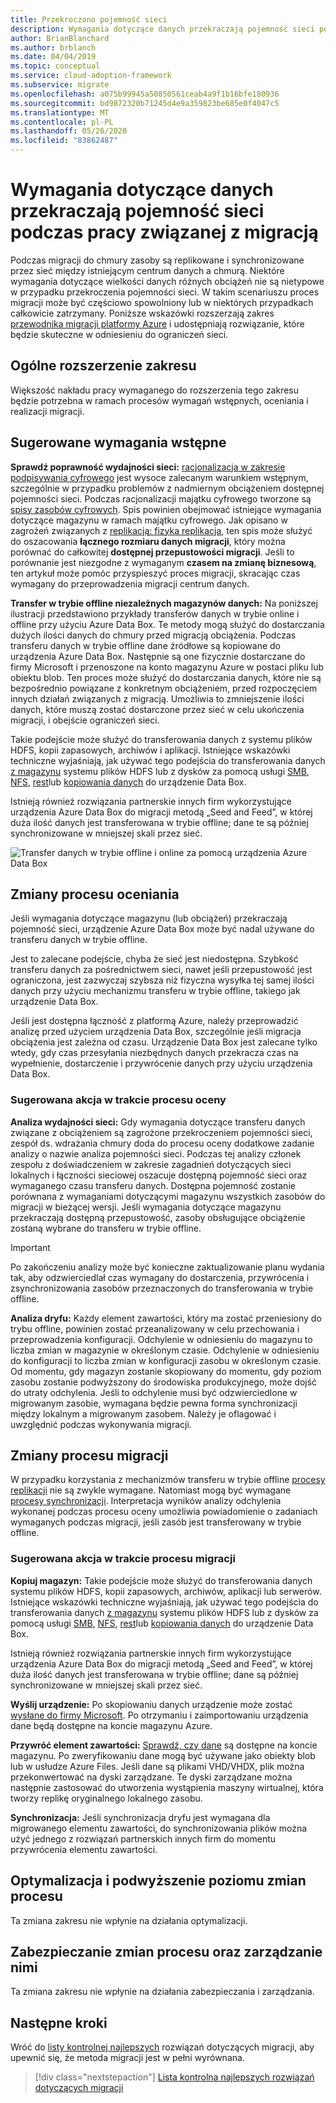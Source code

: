 ```yaml
---
title: Przekroczono pojemność sieci
description: Wymagania dotyczące danych przekraczają pojemność sieci podczas prac nad migracją.
author: BrianBlanchard
ms.author: brblanch
ms.date: 04/04/2019
ms.topic: conceptual
ms.service: cloud-adoption-framework
ms.subservice: migrate
ms.openlocfilehash: a075b99945a50850561ceab4a9f1b16bfe180936
ms.sourcegitcommit: bd9872320b71245d4e9a359823be685e0f4047c5
ms.translationtype: MT
ms.contentlocale: pl-PL
ms.lasthandoff: 05/26/2020
ms.locfileid: "83862487"
---
```

<!-- cSpell:ignore HDFS databox VHDX -->

# <a name="data-requirements-exceed-network-capacity-during-a-migration-effort"></a>Wymagania dotyczące danych przekraczają pojemność sieci podczas pracy związanej z migracją

Podczas migracji do chmury zasoby są replikowane i synchronizowane przez sieć między istniejącym centrum danych a chmurą. Niektóre wymagania dotyczące wielkości danych różnych obciążeń nie są nietypowe w przypadku przekroczenia pojemności sieci. W takim scenariuszu proces migracji może być częściowo spowolniony lub w niektórych przypadkach całkowicie zatrzymany. Poniższe wskazówki rozszerzają zakres [przewodnika migracji platformy Azure](../azure-migration-guide/index.md) i udostępniają rozwiązanie, które będzie skuteczne w odniesieniu do ograniczeń sieci.

## <a name="general-scope-expansion"></a>Ogólne rozszerzenie zakresu

Większość nakładu pracy wymaganego do rozszerzenia tego zakresu będzie potrzebna w ramach procesów wymagań wstępnych, oceniania i realizacji migracji.

## <a name="suggested-prerequisites"></a>Sugerowane wymagania wstępne

**Sprawdź poprawność wydajności sieci:** [racjonalizacja w zakresie podpisywania cyfrowego](../../digital-estate/rationalize.md) jest wysoce zalecanym warunkiem wstępnym, szczególnie w przypadku problemów z nadmiernym obciążeniem dostępnej pojemności sieci. Podczas racjonalizacji majątku cyfrowego tworzone są [spisy zasobów cyfrowych](../../digital-estate/inventory.md). Spis powinien obejmować istniejące wymagania dotyczące magazynu w ramach majątku cyfrowego. Jak opisano w zagrożeń związanych z [replikacją: fizyka replikacja](../migration-considerations/migrate/replicate.md#replication-risks---physics-of-replication), ten spis może służyć do oszacowania **łącznego rozmiaru danych migracji**, który można porównać do całkowitej **dostępnej przepustowości migracji**. Jeśli to porównanie jest niezgodne z wymaganym **czasem na zmianę biznesową**, ten artykuł może pomóc przyspieszyć proces migracji, skracając czas wymagany do przeprowadzenia migracji centrum danych.

**Transfer w trybie offline niezależnych magazynów danych:** Na poniższej ilustracji przedstawiono przykłady transferów danych w trybie online i offline przy użyciu Azure Data Box. Te metody mogą służyć do dostarczania dużych ilości danych do chmury przed migracją obciążenia. Podczas transferu danych w trybie offline dane źródłowe są kopiowane do urządzenia Azure Data Box. Następnie są one fizycznie dostarczane do firmy Microsoft i przenoszone na konto magazynu Azure w postaci pliku lub obiektu blob. Ten proces może służyć do dostarczania danych, które nie są bezpośrednio powiązane z konkretnym obciążeniem, przed rozpoczęciem innych działań związanych z migracją. Umożliwia to zmniejszenie ilości danych, które muszą zostać dostarczone przez sieć w celu ukończenia migracji, i obejście ograniczeń sieci.

Takie podejście może służyć do transferowania danych z systemu plików HDFS, kopii zapasowych, archiwów i aplikacji. Istniejące wskazówki techniczne wyjaśniają, jak używać tego podejścia do transferowania danych [z magazynu](https://docs.microsoft.com/azure/storage/blobs/data-lake-storage-migrate-on-premises-hdfs-cluster) systemu plików HDFS lub z dysków za pomocą usługi [SMB](https://docs.microsoft.com/azure/databox/data-box-deploy-copy-data), [NFS](https://docs.microsoft.com/azure/databox/data-box-deploy-copy-data-via-nfs), [rest](https://docs.microsoft.com/azure/databox/data-box-deploy-copy-data-via-rest)lub [kopiowania danych](https://docs.microsoft.com/azure/databox/data-box-deploy-copy-data-via-copy-service) do urządzenie Data Box.

Istnieją również rozwiązania partnerskie innych firm wykorzystujące urządzenia Azure Data Box do migracji metodą „Seed and Feed”, w której duża ilość danych jest transferowana w trybie offline; dane te są później synchronizowane w mniejszej skali przez sieć.

![Transfer danych w trybie offline i online za pomocą urządzenia Azure Data Box](../../_images/migrate/data-box.png)

## <a name="assess-process-changes"></a>Zmiany procesu oceniania

Jeśli wymagania dotyczące magazynu (lub obciążeń) przekraczają pojemność sieci, urządzenie Azure Data Box może być nadal używane do transferu danych w trybie offline.

Jest to zalecane podejście, chyba że sieć jest niedostępna. Szybkość transferu danych za pośrednictwem sieci, nawet jeśli przepustowość jest ograniczona, jest zazwyczaj szybsza niż fizyczna wysyłka tej samej ilości danych przy użyciu mechanizmu transferu w trybie offline, takiego jak urządzenie Data Box.

Jeśli jest dostępna łączność z platformą Azure, należy przeprowadzić analizę przed użyciem urządzenia Data Box, szczególnie jeśli migracja obciążenia jest zależna od czasu. Urządzenie Data Box jest zalecane tylko wtedy, gdy czas przesyłania niezbędnych danych przekracza czas na wypełnienie, dostarczenie i przywrócenie danych przy użyciu urządzenia Data Box.

### <a name="suggested-action-during-the-assess-process"></a>Sugerowana akcja w trakcie procesu oceny

**Analiza wydajności sieci:** Gdy wymagania dotyczące transferu danych związane z obciążeniem są zagrożone przekroczeniem pojemności sieci, zespół ds. wdrażania chmury doda do procesu oceny dodatkowe zadanie analizy o nazwie analiza pojemności sieci. Podczas tej analizy członek zespołu z doświadczeniem w zakresie zagadnień dotyczących sieci lokalnych i łączności sieciowej oszacuje dostępną pojemność sieci oraz wymaganego czasu transferu danych. Dostępna pojemność zostanie porównana z wymaganiami dotyczącymi magazynu wszystkich zasobów do migracji w bieżącej wersji. Jeśli wymagania dotyczące magazynu przekraczają dostępną przepustowość, zasoby obsługujące obciążenie zostaną wybrane do transferu w trybie offline.

> [!IMPORTANT]
> Po zakończeniu analizy może być konieczne zaktualizowanie planu wydania tak, aby odzwierciedlał czas wymagany do dostarczenia, przywrócenia i zsynchronizowania zasobów przeznaczonych do transferowania w trybie offline.

**Analiza dryfu:** Każdy element zawartości, który ma zostać przeniesiony do trybu offline, powinien zostać przeanalizowany w celu przechowania i przeprowadzenia konfiguracji. Odchylenie w odniesieniu do magazynu to liczba zmian w magazynie w określonym czasie. Odchylenie w odniesieniu do konfiguracji to liczba zmian w konfiguracji zasobu w określonym czasie. Od momentu, gdy magazyn zostanie skopiowany do momentu, gdy poziom zasobu zostanie podwyższony do środowiska produkcyjnego, może dojść do utraty odchylenia. Jeśli to odchylenie musi być odzwierciedlone w migrowanym zasobie, wymagana będzie pewna forma synchronizacji między lokalnym a migrowanym zasobem. Należy je oflagować i uwzględnić podczas wykonywania migracji.

## <a name="migrate-process-changes"></a>Zmiany procesu migracji

W przypadku korzystania z mechanizmów transferu w trybie offline [procesy replikacji](../migration-considerations/migrate/replicate.md) nie są zwykle wymagane. Natomiast mogą być wymagane [procesy synchronizacji](../migration-considerations/migrate/replicate.md). Interpretacja wyników analizy odchylenia wykonanej podczas procesu oceny umożliwia powiadomienie o zadaniach wymaganych podczas migracji, jeśli zasób jest transferowany w trybie offline.

### <a name="suggested-action-during-the-migrate-process"></a>Sugerowana akcja w trakcie procesu migracji

**Kopiuj magazyn:** Takie podejście może służyć do transferowania danych systemu plików HDFS, kopii zapasowych, archiwów, aplikacji lub serwerów. Istniejące wskazówki techniczne wyjaśniają, jak używać tego podejścia do transferowania danych [z magazynu](https://docs.microsoft.com/azure/storage/blobs/data-lake-storage-migrate-on-premises-hdfs-cluster) systemu plików HDFS lub z dysków za pomocą usługi [SMB](https://docs.microsoft.com/azure/databox/data-box-deploy-copy-data), [NFS](https://docs.microsoft.com/azure/databox/data-box-deploy-copy-data-via-nfs), [rest](https://docs.microsoft.com/azure/databox/data-box-deploy-copy-data-via-rest)lub [kopiowania danych](https://docs.microsoft.com/azure/databox/data-box-deploy-copy-data-via-copy-service) do urządzenie Data Box.

Istnieją również rozwiązania partnerskie innych firm wykorzystujące urządzenia Azure Data Box do migracji metodą „Seed and Feed”, w której duża ilość danych jest transferowana w trybie offline; dane są później synchronizowane w mniejszej skali przez sieć.

**Wyślij urządzenie:** Po skopiowaniu danych urządzenie może zostać [wysłane do firmy Microsoft](https://docs.microsoft.com/azure/databox/data-box-deploy-picked-up). Po otrzymaniu i zaimportowaniu urządzenia dane będą dostępne na koncie magazynu Azure.

**Przywróć element zawartości:** [Sprawdź, czy dane](https://docs.microsoft.com/azure/databox/data-box-deploy-picked-up#verify-data-upload-to-azure) są dostępne na koncie magazynu. Po zweryfikowaniu dane mogą być używane jako obiekty blob lub w usłudze Azure Files. Jeśli dane są plikami VHD/VHDX, plik można przekonwertować na dyski zarządzane. Te dyski zarządzane można następnie zastosować do utworzenia wystąpienia maszyny wirtualnej, która tworzy replikę oryginalnego lokalnego zasobu.

**Synchronizacja:** Jeśli synchronizacja dryfu jest wymagana dla migrowanego elementu zawartości, do synchronizowania plików można użyć jednego z rozwiązań partnerskich innych firm do momentu przywrócenia elementu zawartości.

## <a name="optimize-and-promote-process-changes"></a>Optymalizacja i podwyższenie poziomu zmian procesu

Ta zmiana zakresu nie wpłynie na działania optymalizacji.

## <a name="secure-and-manage-process-changes"></a>Zabezpieczanie zmian procesu oraz zarządzanie nimi

Ta zmiana zakresu nie wpłynie na działania zabezpieczania i zarządzania.

## <a name="next-steps"></a>Następne kroki

Wróć do [listy kontrolnej najlepszych](./index.md) rozwiązań dotyczących migracji, aby upewnić się, że metoda migracji jest w pełni wyrównana.

> [!div class="nextstepaction"]
> [Lista kontrolna najlepszych rozwiązań dotyczących migracji](./index.md)
